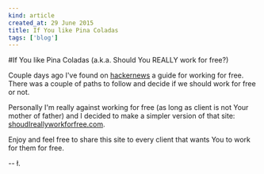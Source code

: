 ```yaml
---
kind: article
created_at: 29 June 2015
title: If You like Pina Coladas
tags: ['blog']
---
```


#If You like Pina Coladas (a.k.a. Should You REALLY work for free?)

Couple days ago I've found on [hackernews](http://news.ycombinator.com) a guide for working for free. There was a couple of paths to follow and decide if we should work for free or not. 

Personally I'm really against working for free (as long as client is not Your mother of father) and I decided to make a simpler version of that site: [shoudIreallyworkforfree.com](http://shouldireallyworkforfree.com).

Enjoy and feel free to share this site to every client that wants You to work for them for free.

-- ł.
